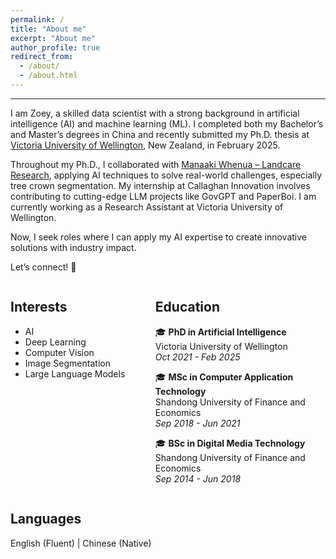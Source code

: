 ```yaml
---
permalink: /
title: "About me"
excerpt: "About me"
author_profile: true
redirect_from: 
  - /about/
  - /about.html
---
```


---

I am Zoey, a skilled data scientist with a strong background in artificial intelligence (AI) and machine learning (ML). I completed both my Bachelor’s and Master’s degrees in China and recently submitted my Ph.D. thesis at [Victoria University of Wellington](https://www.wgtn.ac.nz/), New Zealand, in February 2025.  

Throughout my Ph.D., I collaborated with [Manaaki Whenua – Landcare Research](https://www.landcareresearch.co.nz/), applying AI techniques to solve real-world challenges, especially tree crown segmentation. My internship at Callaghan Innovation involves contributing to cutting-edge LLM projects like GovGPT and PaperBoi. I am currently working as a Research Assistant at Victoria University of Wellington.

Now, I seek roles where I can apply my AI expertise to create innovative solutions with industry impact. 

Let’s connect! 🚀





<div style="display: flex; justify-content: space-between; gap: 20px;">

  <div style="width: 40%;">
  
  <h2>Interests</h2> 

  - AI 
  - Deep Learning
  - Computer Vision 
  - Image Segmentation  
  - Large Language Models  
  </div>

  <div style="width: 54%;">

  <h2>Education</h2> 

   🎓 **PhD in Artificial Intelligence**  
  Victoria University of Wellington <br>
  _Oct 2021 - Feb 2025_  

   🎓 **MSc in Computer Application Technology**  
  Shandong University of Finance and Economics <br>
  _Sep 2018 - Jun 2021_  

   🎓 **BSc in Digital Media Technology**  
  Shandong University of Finance and Economics <br>
  _Sep 2014 - Jun 2018_  

  </div>

</div>




<h2>Languages</h2>

<p>English (Fluent) | Chinese (Native)</p>

